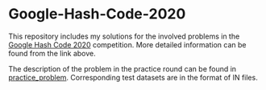 # Google-Hash-Code-2020
This repository includes my solutions for the involved problems in the [Google Hash Code 2020](https://codingcompetitions.withgoogle.com/hashcode) competition. More detailed information can be found from the link above.

The description of the problem in the practice round can be found in [practice_problem](https://github.com/bofeng2018/Google-Hash-Code-2020/blob/master/practice_problem.pdf). Corresponding test datasets are in the format of IN files.
